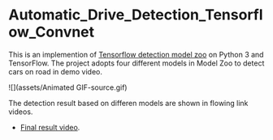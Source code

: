 # Automatic_Drive_Detection_Tensorflow_Convnet

This is an implemention of [Tensorflow detection model zoo](https://github.com/tensorflow/models/blob/master/research/object_detection/g3doc/detection_model_zoo.md) on Python 3 and TensorFlow. The project adopts four different models in Model Zoo to detect cars on road in demo video. 

![](assets/Animated GIF-source.gif)

The detection result based on differen models are shown in flowing link videos.
* [Final result video](https://www.youtube.com/watch?v=Pv2qcNR-PMs).

